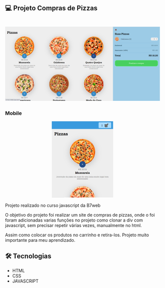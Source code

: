 ## 💻 Projeto Compras de Pizzas

<h1 align="center">
    <img alt="CompradePizzas" title="#CompradePizzas" src="home.png" />
</h1>

### Mobile

<p align="center">
  <img alt="CompradePizzas" title="#CompradePizzas" src="mobile.png" width="200px">
</p>

Projeto realizado no curso javascript da B7web

O objetivo do projeto foi realizar um site de compras de pizzas, onde o foi foram adicionadas varias funções no projeto como clonar a div com javascript, sem precisar repetir várias vezes, manualmente no html.

Assim como colocar os produtos no carrinho e retira-los. Projeto muito importante para meu aprendizado.

## 🛠 Tecnologias

- HTML
- CSS
- JAVASCRIPT
